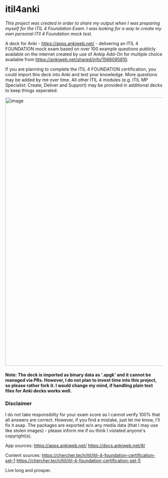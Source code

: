 # itil4anki
_This project was created in order to share my output when I was preparing myself for the ITIL 4 Foundation Exam. I was looking for a way to create my own personal ITIl 4 Foundation mock test._

A deck for Anki - https://apps.ankiweb.net/ - delivering an ITIL 4 FOUNDATION mock exam based on over 100 example questions publicly available on the internet created by use of Ankip Add-On for multiple choice available from https://ankiweb.net/shared/info/1566095810.

If you are planning to complete the ITIL 4 FOUNDATION certification, you could import this deck into Anki and test your knowledge. More questions may be added by me over time. All other ITIL 4 modules (e.g. ITIL MP Specialist: Create, Deliver and Support) may be provided in additional decks to keep things seperated.

<img width="857" alt="image" src="https://github.com/ronator/itil4anki/assets/6568335/394a83d1-8a3c-4cbb-91c9-039377ad1d4e">

#### Note: The deck is imported as binary data as '.apgk' and it cannot be managed via PRs. However, I do not plan to invest time into this project, so please rather fork it. I would change my mind, if handling plain text files for Anki decks works well.

### Disclaimer
I do not take responsiblity for your exam score as I cannot verify 100% that all answers are correct. However, if you find a mistake, just let me know,  I'll fix it asap. The packages are exported w/o any media data (that I may use like stolen images) - please inform me if ou think I violated anyone's copyright(s).

App sources:
https://apps.ankiweb.net/
https://docs.ankiweb.net/#/

Content sources:
https://chercher.tech/itil/itil-4-foundation-certification-set-1
https://chercher.tech/itil/itil-4-foundation-certification-set-5


Live long and prosper.
